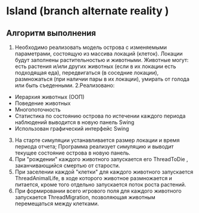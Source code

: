 # Island (branch alternate reality )

## Алгоритм выполнения
1. Необходимо реализовать модель острова с изменяемыми параметрами, состоящую из массива локаций (клеток). 
Локации будут заполнены растительностью и животными. Животные могут:
есть растения и/или других животных (если в их локации есть подходящая еда),
передвигаться (в соседние локации),
размножаться (при наличии пары в их локации),
умирать от голода или быть съеденными.
2.Реализовано:
- Иерархия животных (ООП)
- Поведение животных
- Многопоточность
- Статистика по состоянию острова по истечении каждого периода наблюдений выводится в новую панель  Swing
- Использован графический интерфейс Swing
3. На старте симуляции  устанавливается размер локации и время периода отчета;
Программа реализует симуляцию и выводит текущее состояние острова в новую панель.
4. При "рождении" каждого животного запускается его ThreadToDie , заканчивающийся смертью от старости.
5. При заселении каждой "клетки" для каждого животного запускается ThreadAnimalLife, в ходе которого животное размножается и питается, кроме того отдельно запускается поток роста растений.
6. При формировании всего игрового поля для каждого животного запускается ThreadMigration, позволяющая животным перемещаться между клетками.



